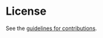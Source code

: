 # License

See the
[guidelines for contributions](https://github.com/ietf-wg-wimse/draft-ietf-wimse-s2s-protocol/blob/main/CONTRIBUTING.md).
